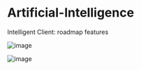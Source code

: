 # Artificial-Intelligence
Intelligent Client: roadmap features

![image](https://cloud.githubusercontent.com/assets/7290124/23830422/b9ac6742-070a-11e7-8924-7e5ade72ec84.png)

![image](https://cloud.githubusercontent.com/assets/7290124/23830425/cc4f5c88-070a-11e7-8801-994702ef2600.png)

